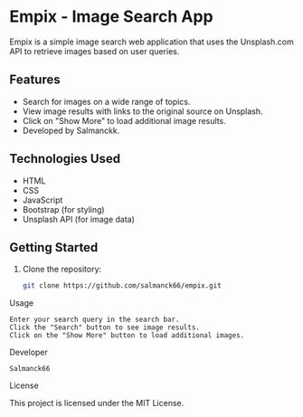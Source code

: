 # Empix - Image Search App

Empix is a simple image search web application that uses the Unsplash.com API to retrieve images based on user queries.

## Features

- Search for images on a wide range of topics.
- View image results with links to the original source on Unsplash.
- Click on "Show More" to load additional image results.
- Developed by Salmanckk.

## Technologies Used

- HTML
- CSS
- JavaScript
- Bootstrap (for styling)
- Unsplash API (for image data)

## Getting Started

1. Clone the repository:

   ```bash
   git clone https://github.com/salmanck66/empix.git
Usage

    Enter your search query in the search bar.
    Click the "Search" button to see image results.
    Click on the "Show More" button to load additional images.

Developer

    Salmanck66
    
License

This project is licensed under the MIT License.
